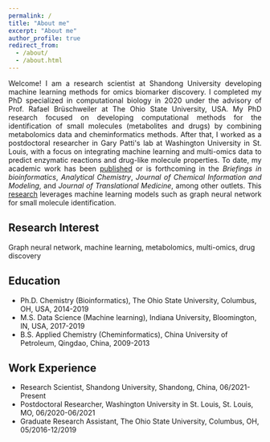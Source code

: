 ```yaml
---
permalink: /
title: "About me"
excerpt: "About me"
author_profile: true
redirect_from: 
  - /about/
  - /about.html
---
```


<div style="text-align: justify;">
Welcome! I am a research scientist at Shandong University developing machine learning methods for omics biomarker discovery. I completed my PhD specialized in computational biology in 2020 under the advisory of Prof. Rafael Brüschweiler at The Ohio State University, USA. My PhD research focused on developing computational methods for the identification of small molecules (metabolites and drugs) by combining metabolomics data and cheminformatics methods. After that, I worked as a postdoctoral researcher in Gary Patti's lab at Washington University in St. Louis, with a focus on integrating machine learning and multi-omics data to predict enzymatic reactions and drug-like molecule properties. To date, my academic work has been <a href="publications">published</a> or is forthcoming in the <i>Briefings in bioinformatics</i>, <i>Analytical Chemistry</i>, <i>Journal of Chemical Information and Modeling</i>, and <i>Journal of Translational Medicine</i>, among other outlets. This <a href="research">research</a> leverages machine learning models such as graph neural network for small molecule identification.
</div>

## Research Interest
Graph neural network, machine learning, metabolomics, multi-omics, drug discovery

## Education

* Ph.D. Chemistry (Bioinformatics), The Ohio State University, Columbus, OH, USA, 2014-2019
* M.S. Data Science (Machine learning), Indiana University, Bloomington, IN, USA, 2017-2019
* B.S. Applied Chemistry (Cheminformatics), China University of Petroleum, Qingdao, China, 2009-2013

## Work Experience

* Research Scientist, Shandong University, Shandong, China, 06/2021-Present
* Postdoctoral Researcher, Washington University in St. Louis, St. Louis, MO, 06/2020-06/2021
* Graduate Research Assistant, The Ohio State University, Columbus, OH, 05/2016-12/2019
